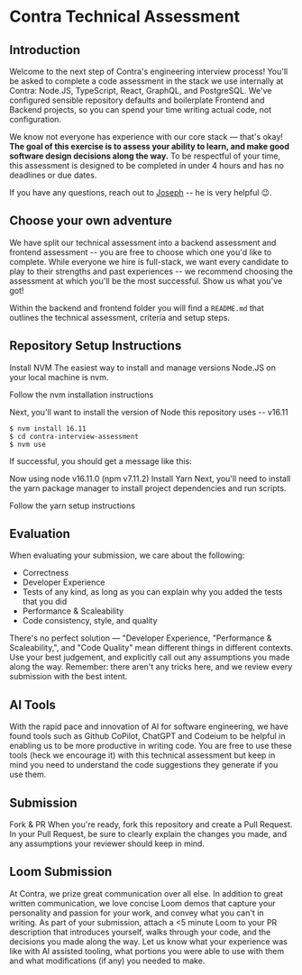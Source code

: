 # Contra Technical Assessment

## Introduction

Welcome to the next step of Contra's engineering interview process! You'll be asked to complete a code assessment in the stack we use internally at Contra: Node.JS, TypeScript, React, GraphQL, and PostgreSQL. We've configured sensible repository defaults and boilerplate Frontend and Backend projects, so you can spend your time writing actual code, not configuration.

We know not everyone has experience with our core stack &mdash; that's okay! **The goal of this exercise is to assess your ability to learn, and make good software design decisions along the way.** To be respectful of your time, this assessment is designed to be completed in under 4 hours and has no deadlines or due dates.

If you have any questions, reach out to [Joseph](mailto:joseph@contra.com) -- he is very helpful 😉.

## Choose your own adventure

We have split our technical assessment into a backend assessment and frontend assessment -- you are free to choose which one you'd like to complete. While everyone we hire is full-stack, we want every candidate to play to their strengths and past experiences -- we recommend choosing the assessment at which you'll be the most successful. Show us what you've got!

Within the backend and frontend folder you will find a `README.md` that outlines the technical assessment, criteria and setup steps.

## Repository Setup Instructions

Install NVM
The easiest way to install and manage versions Node.JS on your local machine is nvm.

Follow the nvm installation instructions

Next, you'll want to install the version of Node this repository uses -- v16.11

```
$ nvm install 16.11
$ cd contra-interview-assessment
$ nvm use
```

If successful, you should get a message like this:

Now using node v16.11.0 (npm v7.11.2)
Install Yarn
Next, you'll need to install the yarn package manager to install project dependencies and run scripts.

Follow the yarn setup instructions

## Evaluation

When evaluating your submission, we care about the following:

- Correctness
- Developer Experience
- Tests of any kind, as long as you can explain why you added the tests that you did
- Performance & Scaleability
- Code consistency, style, and quality

There's no perfect solution — "Developer Experience, "Performance & Scaleability,", and "Code Quality" mean different things in different contexts. Use your best judgement, and explicitly call out any assumptions you made along the way. Remember: there aren't any tricks here, and we review every submission with the best intent.

## AI Tools

With the rapid pace and innovation of AI for software engineering, we have found tools such as Github CoPilot, ChatGPT and Codeium to be helpful in enabling us to be more productive in writing code. You are free to use these tools (heck we encourage it) with this technical assessment but keep in mind you need to understand the code suggestions they generate if you use them.

## Submission

Fork & PR
When you're ready, fork this repository and create a Pull Request. In your Pull Request, be sure to clearly explain the changes you made, and any assumptions your reviewer should keep in mind.

## Loom Submission

At Contra, we prize great communication over all else. In addition to great written communication, we love concise Loom demos that capture your personality and passion for your work, and convey what you can't in writing. As part of your submission, attach a <5 minute Loom to your PR description that introduces yourself, walks through your code, and the decisions you made along the way. Let us know what your experience was like with AI assisted tooling, what portions you were able to use with them and what modifications (if any) you needed to make.
